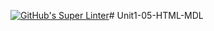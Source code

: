 [![GitHub's Super Linter](https://github.com/ICS20-Programming-MarcusW/Unit1-05-HTML-MDL/workflows/GitHub's%20Super%20Linter/badge.svg)](https://github.com/ICS20-Programming-MarcusW/Unit1-05-HTML-MDL/actions)# Unit1-05-HTML-MDL